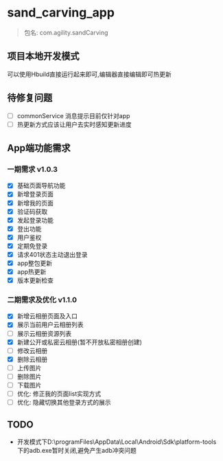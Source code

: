 # sand_carving_app
> 包名: com.agility.sandCarving

## 项目本地开发模式

可以使用Hbuild直接运行起来即可,编辑器直接编辑即可热更新

## 待修复问题

* [ ] commonService 消息提示目前仅针对app
* [ ] 热更新方式应该让用户去实时感知更新进度

## App端功能需求
### 一期需求 v1.0.3

* [x] 基础页面导航功能
* [x] 新增登录页面
* [x] 新增我的页面
* [x] 验证码获取 
* [x] 发起登录功能
* [x] 登出功能
* [x] 用户鉴权
* [x] 定期免登录
* [x] 请求401状态主动退出登录
* [x] app整包更新
* [x] app热更新
* [x] 版本更新检查

### 二期需求及优化 v1.1.0

* [x] 新增云相册页面及入口
* [x] 展示当前用户云相册列表
* [ ] 展示云相册资源列表
* [x] 新建公开或私密云相册(暂不开放私密相册创建)
* [ ] 修改云相册
* [x] 删除云相册
* [ ] 上传图片
* [ ] 删除图片
* [ ] 下载图片
* [ ] 优化: 修正我的页面list实现方式
* [ ] 优化: 隐藏切换其他登录方式的展示

## TODO

* 开发模式下D:\programFiles\AppData\Local\Android\Sdk\platform-tools 下的adb.exe暂时关闭,避免产生adb冲突问题
